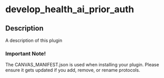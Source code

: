develop_health_ai_prior_auth
============================

## Description

A description of this plugin

### Important Note!

The CANVAS_MANIFEST.json is used when installing your plugin. Please ensure it
gets updated if you add, remove, or rename protocols.
